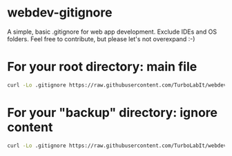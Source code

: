 # webdev-gitignore
A simple, basic .gitignore for web app development. Exclude IDEs and OS folders. Feel free to contribute, but please let's not overexpand :-)

# For your root directory: main file

````bash
curl -Lo .gitignore https://raw.githubusercontent.com/TurboLabIt/webdev-gitignore/master/.gitignore

````

# For your "backup" directory: ignore content

````bash
curl -Lo .gitignore https://raw.githubusercontent.com/TurboLabIt/webdev-gitignore/master/.gitignore_contents

````
